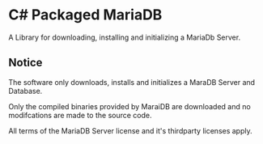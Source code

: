 # C# Packaged MariaDB
A Library for downloading, installing and initializing a MariaDb Server.

## Notice
The software only downloads, installs and initializes a MaraDB Server and Database.

Only the compiled binaries provided by MaraiDB are downloaded and no modifcations are made to the source code.

All terms of the MariaDB Server license and it's thirdparty licenses apply.
